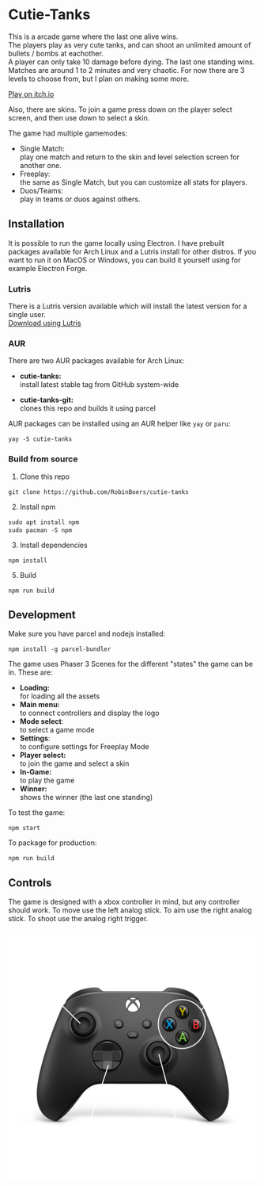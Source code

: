 # Cutie-Tanks

This is a arcade game where the last one alive wins.  
The players play as very cute tanks, and can shoot an unlimited amount of bullets / bombs at eachother.  
A player can only take 10 damage before dying. The last one standing wins. Matches are around 1 to 2 minutes and very chaotic. For now there are 3 levels to choose from, but I plan on making some more.

[Play on itch.io](https://robijntje.itch.io/cutie-tanks)

Also, there are skins. To join a game press down on the player select screen, and then use down to select a skin.

The game had multiple gamemodes:

- Single Match:  
play one match and return to the skin and level selection screen for another one.
- Freeplay:  
the same as Single Match, but you can customize all stats for players.
- Duos/Teams:  
play in teams or duos against others.

## Installation

It is possible to run the game locally using Electron. I have prebuilt packages available for Arch Linux and a Lutris install for other distros. If you want to run it on MacOS or Windows, you can build it yourself using for example Electron Forge.

### Lutris

There is a Lutris version available which will install the latest version for a single user.  
[Download using Lutris](https://lutris.net/games/cutietanks/)

### AUR

There are two AUR packages available for Arch Linux:

- **cutie-tanks:**  
install latest stable tag from GitHub system-wide

- **cutie-tanks-git:**  
clones this repo and builds it using parcel

AUR packages can be installed using an AUR helper like `yay` or `paru`:

```
yay -S cutie-tanks
```

### Build from source

1. Clone this repo

```
git clone https://github.com/RobinBoers/cutie-tanks
```

2. Install npm

```
sudo apt install npm
sudo pacman -S npm
```

3. Install dependencies

```
npm install
```

5. Build

```
npm run build
```

## Development

Make sure you have parcel and nodejs installed:

```
npm install -g parcel-bundler
```

The game uses Phaser 3 Scenes for the different "states" the game can be in. These are:

- **Loading:**  
for loading all the assets
- **Main menu:**  
to connect controllers and display the logo
- **Mode select**:  
to select a game mode
- **Settings**:  
to configure settings for Freeplay Mode
- **Player select:**  
to join the game and select a skin
- **In-Game:**  
to play the game
- **Winner:**  
shows the winner (the last one standing)

To test the game:

```
npm start
```

To package for production:

```
npm run build
```

## Controls
The game is designed with a xbox controller in mind, but any controller should work. To move use the left analog stick. To aim use the right analog stick. To shoot use the analog right trigger.

![](artwork/controls.png)
